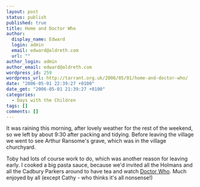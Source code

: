 ```yaml
---
layout: post
status: publish
published: true
title: Home and Doctor Who
author:
  display_name: Edward
  login: admin
  email: edward@aldreth.com
  url: ""
author_login: admin
author_email: edward@aldreth.com
wordpress_id: 259
wordpress_url: http://tarrant.org.uk/2006/05/01/home-and-doctor-who/
date: "2006-05-01 22:39:27 +0100"
date_gmt: "2006-05-01 21:39:27 +0100"
categories:
  - Days with the Children
tags: []
comments: []
---
```


<p>It was raining this morning, after lovely weather for the rest of the weekend, so we left by about 9:30 after packing and tidying. Before leaving the village we went to see Arthur Ransome's grave, which was in the village churchyard.</p>
<p>Toby had lots of course work to do, which was another reason for leaving early. I cooked a big pasta sauce, because we'd invited all the Holmans and all the Cadbury Parkers around to have tea and watch <a href="https://www.bbc.co.uk/programmes/b0074fm7">Doctor Who</a>. Much enjoyed by all (except Cathy - who thinks it's all nonsense!)</p>
